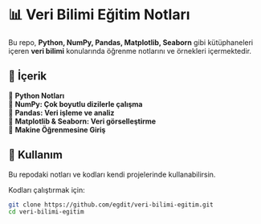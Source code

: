 # 📊 Veri Bilimi Eğitim Notları

Bu repo, **Python, NumPy, Pandas, Matplotlib, Seaborn** gibi kütüphaneleri içeren **veri bilimi** konularında öğrenme notlarını ve örnekleri içermektedir.

## 📂 İçerik
🔹 **Python Notları**  
🔹 **NumPy: Çok boyutlu dizilerle çalışma**  
🔹 **Pandas: Veri işleme ve analiz**  
🔹 **Matplotlib & Seaborn: Veri görselleştirme**  
🔹 **Makine Öğrenmesine Giriş**  

## 🚀 Kullanım
Bu repodaki notları ve kodları kendi projelerinde kullanabilirsin.  

Kodları çalıştırmak için:  
```bash
git clone https://github.com/egdit/veri-bilimi-egitim.git
cd veri-bilimi-egitim
